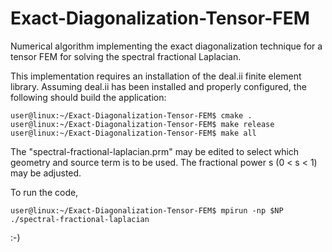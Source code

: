# Exact-Diagonalization-Tensor-FEM
Numerical algorithm implementing the exact diagonalization technique for a tensor FEM for solving the spectral fractional Laplacian.

This implementation requires an installation of the deal.ii finite element library.
Assuming deal.ii has been installed and properly configured, the following should build the application:
```console
user@linux:~/Exact-Diagonalization-Tensor-FEM$ cmake .
user@linux:~/Exact-Diagonalization-Tensor-FEM$ make release
user@linux:~/Exact-Diagonalization-Tensor-FEM$ make all
```

The "spectral-fractional-laplacian.prm" may be edited to select which geometry and source term is to be used. The fractional power s (0 < s < 1) may be
adjusted.

To run the code,

```console
user@linux:~/Exact-Diagonalization-Tensor-FEM$ mpirun -np $NP ./spectral-fractional-laplacian
```

:-)
